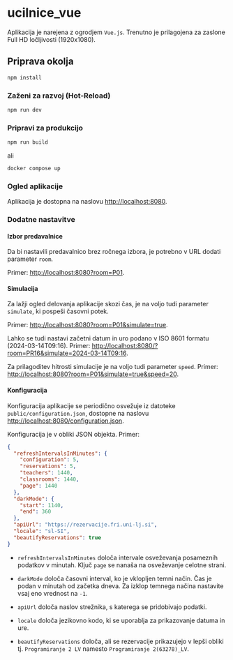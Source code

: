 # ucilnice_vue

Aplikacija je narejena z ogrodjem `Vue.js`. Trenutno je prilagojena za zaslone Full HD ločljivosti (1920x1080).

## Priprava okolja

```sh
npm install
```

### Zaženi za razvoj (Hot-Reload) 

```sh
npm run dev
```

### Pripravi za produkcijo

```sh
npm run build
```

ali 

```sh
docker compose up
```

### Ogled aplikacije

Aplikacija je dostopna na naslovu [http://localhost:8080](http://localhost:8080).

### Dodatne nastavitve

#### Izbor predavalnice

Da bi nastavili predavalnico brez ročnega izbora, je potrebno v URL dodati parameter `room`.

Primer: [http://localhost:8080?room=P01](http://localhost:8080?room=R01).

#### Simulacija

Za lažji ogled delovanja aplikacije skozi čas, je na voljo tudi parameter `simulate`, ki pospeši časovni potek.

Primer: [http://localhost:8080?room=P01&simulate=true](http://localhost:8080?room=P01&simulate=true).

Lahko se tudi nastavi začetni datum in uro podano v ISO 8601 formatu (2024-03-14T09:16). Primer: [http://localhost:8080/?room=PR16&simulate=2024-03-14T09:16](http://localhost:8080/?room=PR16&simulate=2024-03-14T09:16).

Za prilagoditev hitrosti simulacije je na voljo tudi parameter `speed`. Primer: [http://localhost:8080?room=P01&simulate=true&speed=20](http://localhost:8080?room=P01&simulate=true&speed=20).

#### Konfiguracija

Konfiguracija aplikacije se periodično osvežuje iz datoteke `public/configuration.json`, dostopne na naslovu [http://localhost:8080/configuration.json](http://localhost:8080/configuration.json).

Konfiguracija je v obliki JSON objekta. Primer: 

```json
{
  "refreshIntervalsInMinutes": {
    "configuration": 5,
    "reservations": 5,
    "teachers": 1440,
    "classrooms": 1440,
    "page": 1440
  },
  "darkMode": {
    "start": 1140,
    "end": 360
  },
  "apiUrl": "https://rezervacije.fri.uni-lj.si",
  "locale": "sl-SI",
  "beautifyReservations": true
}
```

* `refreshIntervalsInMinutes` določa intervale osveževanja posameznih podatkov v minutah. Ključ `page` se nanaša na osveževanje celotne strani.

* `darkMode` določa časovni interval, ko je vklopljen temni način. Čas je podan v minutah od začetka dneva. Za izklop temnega načina nastavite vsaj eno vrednost na `-1`.

* `apiUrl` določa naslov strežnika, s katerega se pridobivajo podatki.

* `locale` določa jezikovno kodo, ki se uporablja za prikazovanje datuma in ure.

* `beautifyReservations` določa, ali se rezervacije prikazujejo v lepši obliki tj. `Programiranje 2 LV` namesto `Programiranje 2(63278)_LV`.

